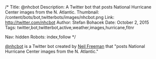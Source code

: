 /*
Title: @nhcbot
Description: A Twitter bot that posts National Hurricane Center images from the N. Atlantic.
Thumbnail: /content/bots/bot,twitterbots/images/nhcbot.png
Link: http://twitter.com/nhcbot
Author: Stefan Bohacek
Date: October 2, 2015
Tags: twitter,bot,twitterbot,active,weather,images,hurricane,fitnr

Nav: hidden
Robots: index,follow
*/

[@nhcbot](https://twitter.com/nhcbot) is a Twitter bot created by [Neil Freeman](https://twitter.com/fitnr) that "posts National Hurricane Center images from the N. Atlantic."
